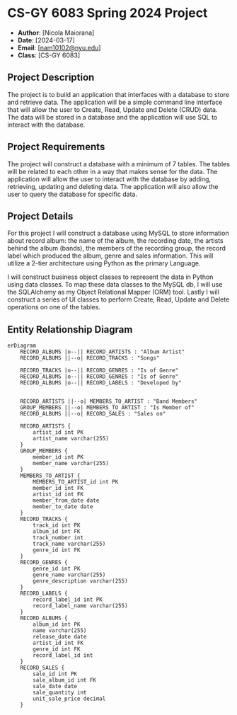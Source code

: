 # CS-GY 6083 Spring 2024 Project
* **Author**: [Nicola Maiorana]
* **Date**: [2024-03-17]
* **Email**: [nam10102@nyu.edu]
* **Class**: [CS-GY 6083]

## Project Description
The project is to build an application that interfaces with a database to store and retrieve data. The application will be a simple command line interface that will allow the user to Create, Read, Update and Delete (CRUD) data. The data will be stored in a database and the application will use SQL to interact with the database.

## Project Requirements
The project will construct a database with a minimum of 7 tables. The tables will be related to each other in a way that makes sense for the data. The application will allow the user to interact with the database by adding, retrieving, updating and deleting data. The application will also allow the user to query the database for specific data.

## Project Details
For this project I will construct a database using MySQL to store information about record album: the name of the album, the recording date, the artists behind the album (bands), the members of the recording group, the record label which produced the album, genre and sales information. This will utilize a 2-tier architecture using Python as the primary Language.

I will construct business object classes to represent the data in Python using data classes. To map these data classes to the MySQL db, I will use the SQLAlchemy as my Object Relational Mapper (ORM) tool. Lastly I will construct a series of UI classes to perform Create, Read, Update and Delete operations on one of the tables.

## Entity Relationship Diagram
```mermaid
erDiagram
    RECORD_ALBUMS |o--|| RECORD_ARTISTS : "Album Artist"
    RECORD_ALBUMS ||--o| RECORD_TRACKS : "Songs"

    RECORD_TRACKS |o--|| RECORD_GENRES : "Is of Genre"
    RECORD_ALBUMS |o--|| RECORD_GENRES : "Is of Genre"
    RECORD_ALBUMS |o--|| RECORD_LABELS : "Developed by"


    RECORD_ARTISTS ||--o| MEMBERS_TO_ARTIST : "Band Members"
    GROUP_MEMBERS ||--o| MEMBERS_TO_ARTIST : "Is Member of"
    RECORD_ALBUMS ||--o| RECORD_SALES : "Sales on"

    RECORD_ARTISTS {
        artist_id int PK
        artist_name varchar(255)
    }
    GROUP_MEMBERS {
        member_id int PK
        member_name varchar(255)
    }
    MEMBERS_TO_ARTIST {
        MEMBERS_TO_ARTIST_id int PK
        member_id int FK
        artist_id int FK
        member_from_date date
        member_to_date date
    }
    RECORD_TRACKS {
        track_id int PK
        album_id int FK
        track_number int
        track_name varchar(255)
        genre_id int FK
    }
    RECORD_GENRES {
        genre_id int PK
        genre_name varchar(255)
        genre_description varchar(255)
    }
    RECORD_LABELS {
        record_label_id int PK
        record_label_name varchar(255)
    }
    RECORD_ALBUMS {
        album_id int PK
        name varchar(255)
        release_date date
        artist_id int FK
        genre_id int FK
        record_label_id int
    }
    RECORD_SALES {
        sale_id int PK
        sale_album_id int FK
        sale_date date
        sale_quantity int
        unit_sale_price decimal
    }


    
```